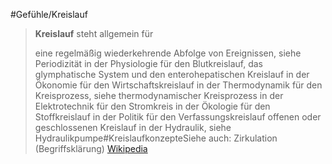 #Gefühle/Kreislauf
> **Kreislauf** steht allgemein für
>
> eine regelmäßig wiederkehrende Abfolge von Ereignissen, siehe Periodizität
> in der Physiologie für den Blutkreislauf, das glymphatische System und den enterohepatischen Kreislauf
> in der Ökonomie für den Wirtschaftskreislauf
> in der Thermodynamik für den Kreisprozess, siehe thermodynamischer Kreisprozess
> in der Elektrotechnik für den Stromkreis
> in der Ökologie für den Stoffkreislauf
> in der Politik für den Verfassungskreislauf
> offenen oder geschlossenen Kreislauf in der Hydraulik, siehe Hydraulikpumpe#KreislaufkonzepteSiehe auch:
> Zirkulation (Begriffsklärung)
> [Wikipedia](https://de.wikipedia.org/wiki/Kreislauf)